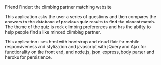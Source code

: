 Friend Finder: the climbing partner matching website

This application asks the user a series of questions and then compares the answers to the database of previous quiz results to find the closest match. The theme of the quiz is rock climbing preferences and has the ability to help people find a like minded climbing partner. 

This application uses html with bootstrap and cloud flair for mobile responsiveness and stylization and javascript with jQuery and Ajax for functionality on the front end, and node.js, json, express, body parser and heroku for persistence.